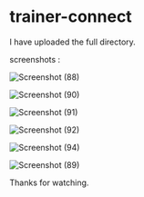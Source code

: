 # trainer-connect

I have uploaded the full directory.

screenshots :

![Screenshot (88)](https://user-images.githubusercontent.com/82433820/213765416-6c23f583-b6e5-4a20-9e7d-8ac15fe7f942.png)


![Screenshot (90)](https://user-images.githubusercontent.com/82433820/213765509-94f9047e-7263-4b84-9016-808fc88421c8.png)


![Screenshot (91)](https://user-images.githubusercontent.com/82433820/213765532-53185876-c52b-47b4-b0fb-bbfa2a1c8d6e.png)


![Screenshot (92)](https://user-images.githubusercontent.com/82433820/213765556-fc7433e3-0b48-4f60-8783-20082a1a82fe.png)


![Screenshot (94)](https://user-images.githubusercontent.com/82433820/213765595-147f3dea-8bcd-46e3-bfc4-df33e0010740.png)


![Screenshot (89)](https://user-images.githubusercontent.com/82433820/213765621-c2558a47-6eeb-47c7-b0e3-791d15db3d2e.png)


Thanks for watching.
